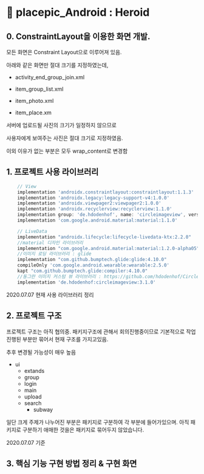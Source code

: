 # 🐷 placepic_Android : Heroid 

## 0. ConstraintLayout을 이용한 화면 개발.

모든 화면은 Constraint Layout으로 이루어져 있음.

아래와 같은 화면만 절대 크기를 지정하였는데,

- activity_end_group_join.xml

- item_group_list.xml

- item_photo.xml

- item_place.xm

서버에 업로드될 사진의 크기가 일정하지 않으므로 

사용자에게 보여주는 사진은 절대 크기로 지정하였음.

이외 이유가 없는 부분은 모두 wrap_content로 변경함





## 1. 프로젝트 사용 라이브러리

```groovy
    // View
    implementation 'androidx.constraintlayout:constraintlayout:1.1.3'
    implementation 'androidx.legacy:legacy-support-v4:1.0.0'
    implementation 'androidx.viewpager2:viewpager2:1.0.0'
    implementation 'androidx.recyclerview:recyclerview:1.1.0'
    implementation group: 'de.hdodenhof', name: 'circleimageview', version: '3.1.0'
    implementation 'com.google.android.material:material:1.1.0'

    // LiveData
    implementation "androidx.lifecycle:lifecycle-livedata-ktx:2.2.0"
    //material 디자인 라이브러리
    implementation "com.google.android.material:material:1.2.0-alpha05"
    //이미지 로딩 라이브러리 : glide
    implementation "com.github.bumptech.glide:glide:4.10.0"
    compileOnly 'com.google.android.wearable:wearable:2.5.0'
    kapt "com.github.bumptech.glide:compiler:4.10.0"
    //동그란 이미지 커스텀 뷰 라이브러리 : https://github.com/hdodenhof/CircleImageView
    implementation 'de.hdodenhof:circleimageview:3.1.0'
```

2020.07.07 현재 사용 라이브러리 정리



## 2. 프로젝트 구조

프로젝트 구조는 아직 협의중. 패키지구조에 관해서 회의진행중이므로 기본적으로 작업 진행된 부분만 묶어서 현재 구조를 가지고있음.

추후 변경될 가능성이 매우 높음

- ui
  - extands
  - group
  - login
  - main
  - upload
  - search
    - subway

일단 크게 주제가 나누어진 부분은 패키지로 구분하여 각 부분에 들어가있으며. 아직 패키지로 구분하기 애매한 것을은 패키지로 묶어두지 않았습니다.



2020.07.07 기준



## 3. 핵심 기능 구현 방법 정리 & 구현 화면

